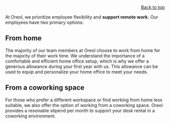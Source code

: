 <div id="readme" class="Box-body readme blob js-code-block-container">
<article class="markdown-body entry-content p-3 p-md-6" itemprop="text">
<p align="right">
<a href="https://github.com/oreol-ag/oreol-web#--advanced-computing-technologies">Back to top</a>
</p>

At Oreol, we prioritize employee flexibility and **support remote work.** Our employees have two primary options:

## From home
The majority of our team members at Oreol choose to work from home for the majority of their work time. We understand the importance of a comfortable and efficient home office setup, which is why we offer a generous allowance during your first year with us. This allowance can be used to equip and personalize your home office to meet your needs.
    
## From a coworking space
For those who prefer a different workspace or find working from home less suitable, we also offer the option of working from a coworking space. Oreol provides a resonable stipend per month to support your desk rental in a coworking environment.